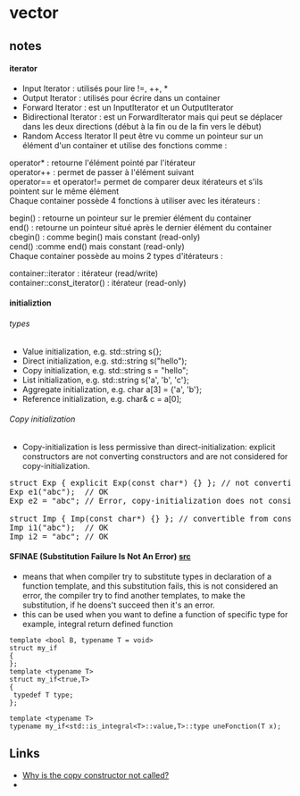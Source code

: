 # vector
## notes
#### iterator
- Input Iterator : utilisés pour lire !=, ++, *</br>
- Output Iterator : utilisés pour écrire dans un container </br>
- Forward Iterator : est un InputIterator et un OutputIterator</br>
- Bidirectional Iterator : est un ForwardIterator mais qui peut se déplacer dans les deux directions (début à la fin ou de la fin vers le début)</br>
- Random Access Iterator
Il peut être vu comme un pointeur sur un élément d'un container et utilise des fonctions comme :

operator* : retourne l'élément pointé par l'itérateur</br>
operator++ : permet de passer à l'élément suivant</br>
operator== et operator!= permet de comparer deux itérateurs et s'ils pointent sur le même élément<br/>
Chaque container possède 4 fonctions à utiliser avec les itérateurs :

begin() : retourne un pointeur sur le premier élément du container</br>
end() : retourne un pointeur situé après le dernier élément du container</br> 
cbegin() : comme begin() mais constant (read-only)</br>
cend() :comme end() mais constant (read-only)</br>
Chaque container possède au moins 2 types d'itérateurs :

container::iterator : itérateur (read/write)</br>
container::const_iterator() : itérateur (read-only)</br> 

#### initializtion
###### types
- Value initialization, e.g. std::string s{};</br>
- Direct initialization, e.g. std::string s("hello");</br>
- Copy initialization, e.g. std::string s = "hello";</br>
- List initialization, e.g. std::string s{'a', 'b', 'c'};</br>
- Aggregate initialization, e.g. char a[3] = {'a', 'b'};</br>
- Reference initialization, e.g. char& c = a[0];</br>
###### Copy initialization
- Copy-initialization is less permissive than direct-initialization: explicit constructors are not converting constructors and are not considered for copy-initialization.<br>
<div dir="ltr" class="mw-geshi" style="text-align: left;"><div class="cpp source-cpp"><pre class="de1"><span class="kw1">struct</span> Exp <span class="br0">{</span> <span class="kw1">explicit</span> Exp<span class="br0">(</span><span class="kw4">const</span> <span class="kw4">char</span><span class="sy2">*</span><span class="br0">)</span> <span class="br0">{</span><span class="br0">}</span> <span class="br0">}</span><span class="sy4">;</span> <span class="co1">// not convertible from const char*</span>
Exp e1<span class="br0">(</span><span class="st0">"abc"</span><span class="br0">)</span><span class="sy4">;</span>  <span class="co1">// OK</span>
Exp e2 <span class="sy1">=</span> <span class="st0">"abc"</span><span class="sy4">;</span> <span class="co1">// Error, copy-initialization does not consider explicit constructor</span>
&nbsp;
<span class="kw1">struct</span> Imp <span class="br0">{</span> Imp<span class="br0">(</span><span class="kw4">const</span> <span class="kw4">char</span><span class="sy2">*</span><span class="br0">)</span> <span class="br0">{</span><span class="br0">}</span> <span class="br0">}</span><span class="sy4">;</span> <span class="co1">// convertible from const char*</span>
Imp i1<span class="br0">(</span><span class="st0">"abc"</span><span class="br0">)</span><span class="sy4">;</span>  <span class="co1">// OK</span>
Imp i2 <span class="sy1">=</span> <span class="st0">"abc"</span><span class="sy4">;</span> <span class="co1">// OK</span></pre></div></div>

#### SFINAE (Substitution Failure Is Not An Error) [src](http://yunes.informatique.univ-paris-diderot.fr/wp-content/uploads/cours/LOA/2019/128-Idiomes.pdf)
- means that when compiler try to substitute types in declaration of a function template, and this substitution fails, this is not considered an error, the compiler try to find another templates, to make the substitution, if he doens't succeed then it's an error.
- this can be used when you want to define a function of specific type for example, integral return defined function
```
template <bool B, typename T = void>
struct my_if 
{
};
template <typename T>
struct my_if<true,T> 
{
 typedef T type;
};
```

```
template <typename T>
typename my_if<std::is_integral<T>::value,T>::type uneFonction(T x);
```



## Links
- [Why is the copy constructor not called?](https://stackoverflow.com/questions/3663506/why-is-the-copy-constructor-not-called)
- 
